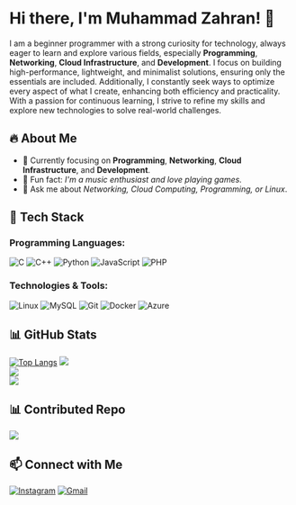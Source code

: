 # Hi there, I'm Muhammad Zahran! 👋
I am a beginner programmer with a strong curiosity for technology, always eager to learn and explore various fields, especially **Programming**, **Networking**, **Cloud Infrastructure**, and **Development**. I focus on building high-performance, lightweight, and minimalist solutions, ensuring only the essentials are included. Additionally, I constantly seek ways to optimize every aspect of what I create, enhancing both efficiency and practicality. With a passion for continuous learning, I strive to refine my skills and explore new technologies to solve real-world challenges.

## 🔥 About Me
- 🌱 Currently focusing on **Programming**, **Networking**, **Cloud Infrastructure**, and **Development**.
- 🚀 Fun fact: *I'm a music enthusiast and love playing games.*
- 💬 Ask me about *Networking, Cloud Computing, Programming, or Linux*.

## 🚀 Tech Stack
### Programming Languages:
![C](https://img.shields.io/badge/-C-00599C?style=flat-square&logo=c&logoColor=white)
![C++](https://img.shields.io/badge/-C++-00599C?style=flat-square&logo=c%2B%2B&logoColor=white)
![Python](https://img.shields.io/badge/-Python-3776AB?style=flat-square&logo=python&logoColor=white)
![JavaScript](https://img.shields.io/badge/-JavaScript-F7DF1E?style=flat-square&logo=javascript&logoColor=black)
![PHP](https://img.shields.io/badge/-PHP-777BB4?style=flat-square&logo=php&logoColor=white)

### Technologies & Tools:
![Linux](https://img.shields.io/badge/-Linux-FCC624?style=flat-square&logo=linux&logoColor=black)
![MySQL](https://img.shields.io/badge/-MySQL-4479A1?style=flat-square&logo=mysql&logoColor=white)
![Git](https://img.shields.io/badge/-Git-F05032?style=flat-square&logo=git&logoColor=white)
![Docker](https://img.shields.io/badge/-Docker-2496ED?style=flat-square&logo=docker&logoColor=white)
![Azure](https://img.shields.io/badge/-Azure-0078D4?style=flat-square&logo=microsoft-azure&logoColor=white)

## 📊 GitHub Stats
[![Top Langs](https://github-readme-stats.vercel.app/api/top-langs/?username=NirxTech&theme=radical&layout=compact)](https://github.com/anuraghazra/github-readme-stats)
![](https://github-readme-stats.vercel.app/api?username=NirxTech&theme=catppuccin_mocha&hide_border=true&include_all_commits=false&count_private=false)<br/>
![](https://github-readme-streak-stats.herokuapp.com/?user=NirxTech&theme=catppuccin_mocha&hide_border=true)<br/>
![](https://github-readme-stats.vercel.app/api/top-langs/?username=NirxTech&theme=catppuccin_mocha&hide_border=true&include_all_commits=false&count_private=false&layout=compact)

## 📊 Contributed Repo
![](https://github-contributor-stats.vercel.app/api?username=NirxTech&limit=5&theme=catppuccin_mocha&combine_all_yearly_contributions=true)

## 📫 Connect with Me
[![Instagram](https://img.shields.io/badge/-Instagram-F44747?style=flat-square&logo=instagram&logoColor=white)](https://www.instagram.com/_aseptampan/)
[![Gmail](https://img.shields.io/badge/-Gmail-c14438?style=flat-square&logo=Gmail&logoColor=white)](mailto:zahranmuhammad267@gmail.com)
